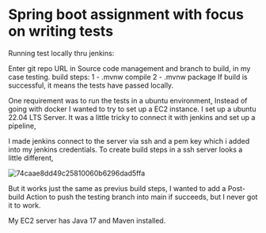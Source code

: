 # Spring boot assignment with focus on writing tests

 Running test locally thru jenkins:

Enter git repo URL in Source code management and branch to build, in my case testing.
build steps:
1 - .mvnw compile
2 - .mvnw package
If build is successful, it means the tests have passed locally.

One requirement was to run the tests in a ubuntu environment, Instead of going with docker I wanted to try to set up a EC2 instance.
I set up a ubuntu 22.04 LTS Server.
It was a little tricky to connect it with jenkins and set up a pipeline,

I made jenkins connect to the server via ssh and a pem key which i added into my jenkins credentials.
To create build steps in a ssh server looks a little different, 


![74caae8dd49c25810060b6296dad5ffa](https://github.com/SiggeAlfredsson/UrbanMobility/assets/113336400/de47528d-9fc3-4e4a-8ad4-736fa8add28b)

But it works just the same as previus build steps, I wanted to add a Post-build Action to push the testing branch into main if succeeds, but I never got it to work.

My EC2 server has Java 17 and Maven installed.
